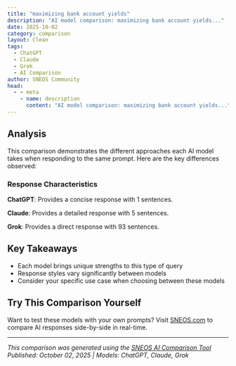 ```yaml
---
title: "maximizing bank account yields"
description: "AI model comparison: maximizing bank account yields..."
date: 2025-10-02
category: comparison
layout: Clean
tags:
  - ChatGPT
  - Claude
  - Grok
  - AI Comparison
author: SNEOS Community
head:
  - - meta
    - name: description
      content: "AI model comparison: maximizing bank account yields..."
---
```


<ChatComparison
  title="maximizing bank account yields"
  prompt="maximizing bank account yields"
  :responses='{"ChatGPT": "Maximizing bank account yields involves making strategic decisions regarding how and where to keep your money to earn the highest returns while managing risk and ensuring liquidity. Here are several methods to consider:\n\n### 1. **High-Yield Savings Accounts**\n - **Online Banks**: Often offer higher interest rates than traditional brick-and-mortar banks due to lower operating costs.\n - **Credit Unions**: Typically provide competitive rates and could be a good alternative.\n\n### 2. **Certificates of Deposit (CDs)**\n - **Fixed Rates**: Lock your money in for a set period in exchange for a higher yield.\n - **Laddering**: Spread out your investment across multiple CDs with varying maturities to access some funds while maximizing overall returns.\n\n### 3. **Money Market Accounts**\n - Generally offer higher interest rates than regular savings accounts while maintaining liquidity.\n\n### 4. **Investing in Other Assets**\n - **Stocks and Bonds**: Consider diversifying into stocks or bonds, which can provide higher returns than traditional savings accounts.\n - **Index Funds/ETFs**: Low-cost investment options that provide exposure to the stock market’s growth.\n\n### 5. **Consider Interest Rates and Inflation**\n - **Monitor Economic Trends**: Stay informed about interest rates set by the Federal Reserve and inflation rates, as they directly impact the yield you can get on savings accounts and CDs.\n\n### 6. **Automate Savings and Investments**\n - Set up automatic transfers to savings or investment accounts to consistently grow your funds without needing to think about it.\n\n### 7. **Take Advantage of Promotions**\n - Look for promotional rates offered by banks for new accounts and switch accounts if necessary to take advantage of these offers.\n\n### 8. **Rewards Checking Accounts**\n - Some checking accounts offer higher interest rates if you meet certain criteria, such as making a specific number of debit card transactions or setting up direct deposit.\n\n### 9. **Refinancing Existing Debt**\n - If you have high-interest debt, consider paying that down first, as the interest you save can often exceed what you could earn in interest.\n\n### 10. **Stay Informed and Adaptive**\n - Regularly review your financial situation and the products you&#x27;re using. Interest rates change, and new financial products come to the market, so staying informed allows you to adapt your strategy.\n\n### 11. **Use Tax-Advantaged Accounts**\n - **Retirement Accounts**: Contributing to 401(k)s or IRAs can provide tax benefits and potentially higher yields through investments.\n\n### 12. **Seek Professional Advice**\n - If managing your finances feels overwhelming, consider consulting a financial advisor who can help create a personalized strategy.\n\n### Conclusion\nMaximizing bank account yields is about finding the right balance between accessibility, safety, and return on investment. Regularly reviewing your options, staying informed about market conditions, and being proactive can help you maximize your yields effectively.", "Claude": "Here are the best strategies to maximize your bank account yields:\n\n## High-Yield Savings Accounts\n- **Online banks** typically offer 4-5%\u002B APY vs. 0.01-0.5% at traditional banks\n- **Top options**: Marcus, Ally, Capital One 360, Discover, American Express Personal Savings\n- Look for accounts with no minimum balance or monthly fees\n\n## Certificates of Deposit (CDs)\n- **Higher rates** than savings accounts (currently 4-5.5%)\n- **CD laddering**: Stagger maturity dates to maintain liquidity\n- **Consider credit unions** - often offer competitive rates\n\n## Money Market Accounts\n- **Competitive rates** similar to high-yield savings\n- **Check-writing privileges** and debit card access\n- May require higher minimum balances\n\n## Optimization Strategies\n\n### Rate Shopping\n- **Compare regularly** - rates change frequently\n- Use sites like Bankrate, NerdWallet, or DepositAccounts\n- **Credit unions** often beat bank rates\n\n### Account Structure\n- **Emergency fund**: High-yield savings for liquidity\n- **Short-term goals**: CDs or money market accounts\n- **Multiple accounts**: Spread funds across top-yielding institutions\n\n### Timing Considerations\n- **Monitor Fed rates** - yields tend to follow federal funds rate\n- **Act quickly** on promotional rates\n- **Avoid rate chasing** - factor in fees and convenience\n\n## Red Flags to Avoid\n- Accounts with monthly maintenance fees\n- Teaser rates that drop after introductory periods\n- Complex requirements to earn advertised rates\n\nWould you like specific recommendations based on your savings goals or timeline?", "Grok": "Maximizing bank account yields involves strategically choosing accounts and practices that offer the highest returns on your money while maintaining safety and accessibility. Here are some actionable steps and tips to help you maximize the yield on your bank accounts:\n\n---\n\n### 1. Understand the Types of Bank Accounts and Their Yields\nDifferent bank accounts offer varying interest rates and benefits. Focus on these:\n- **High-Yield Savings Accounts (HYSAs):**\n - These accounts typically offer higher interest rates than traditional savings accounts.\n - Online banks often provide the best rates (e.g., 4-5% APY as of 2023) since they have lower overhead costs compared to brick-and-mortar banks.\n - Examples: Ally Bank, Marcus by Goldman Sachs, SoFi, or Discover.\n- **Certificates of Deposit (CDs):**\n - CDs lock your money for a fixed term (e.g., 6 months to 5 years) and often offer higher rates than savings accounts.\n - Best for funds you don\u2019t need immediate access to. Look for no-penalty CDs for more flexibility.\n - Current rates (2023) for CDs can range from 4% to 5.5% APY depending on term length.\n- **Money Market Accounts (MMAs):**\n - These often combine features of savings and checking accounts, offering competitive interest rates (sometimes 4-5% APY) with limited check-writing or debit card access.\n - Rates may be tiered, meaning higher balances earn higher yields.\n- **Treasury Securities (via Treasury Direct or brokerage):**\n - While not a bank account, short-term Treasuries (e.g., 3-month or 6-month T-bills) can yield 5% or more (as of 2023) and are extremely safe, backed by the U.S. government.\n - Consider these as an alternative to bank accounts for funds you can park for a few months.\n\n---\n\n### 2. Shop Around for the Best Rates\n- **Compare APYs (Annual Percentage Yield):**\n - APY reflects the true return on your money, accounting for compounding interest. Even a small difference (e.g., 4% vs. 4.5%) can add up over time.\n - Use comparison tools like Bankrate.com, NerdWallet, or DepositAccounts.com to find the best rates.\n- **Consider Online Banks:**\n - Online banks often offer rates 10-20x higher than traditional banks due to lower operating costs.\n - Ensure the bank is FDIC-insured (up to $250,000 per depositor) for safety.\n- **Monitor Rate Trends:**\n - Interest rates fluctuate based on Federal Reserve policies. In a rising rate environment (like 2022-2023), shorter-term accounts or CDs let you reinvest at higher rates later.\n\n---\n\n### 3. Optimize for Compounding\n- **Choose Accounts with Frequent Compounding:**\n - Interest can compound daily, monthly, or quarterly. Daily compounding maximizes returns since earnings generate more earnings faster.\n- **Reinvest Interest:**\n - Avoid withdrawing interest payments; let them compound to grow your balance over time.\n\n---\n\n### 4. Leverage Sign-Up Bonuses and Promotions\n- Many banks offer bonuses for opening new accounts or meeting deposit requirements (e.g., $100-$500 for depositing $10,000\u002B within 90 days).\n- Read the fine print for minimum balance requirements or direct deposit conditions to qualify.\n- Be aware of potential fees that could offset bonuses.\n\n---\n\n### 5. Manage Minimum Balance and Fee Requirements\n- High-yield accounts may require a minimum balance to earn the best rate or avoid fees.\n- Keep only the necessary amount in low- or no-interest checking accounts for daily expenses, and park the rest in high-yield accounts.\n- Avoid accounts with maintenance fees that could erode your yield.\n\n---\n\n### 6. Use a Tiered or Ladder Strategy\n- **Tiered Balances for MMAs or Savings:**\n - Some accounts offer higher rates for larger balances. If possible, consolidate funds to hit higher APY tiers.\n- **CD Laddering:**\n - Spread your money across CDs with staggered maturity dates (e.g., 3-month, 6-month, 1-year). As each CD matures, reinvest at the current (potentially higher) rate.\n - This provides regular access to funds while capturing higher yields.\n\n---\n\n### 7. Diversify Across Accounts for Safety and Yield\n- **Spread Funds for FDIC Coverage:**\n - FDIC insurance covers up to $250,000 per depositor, per insured bank. If you have more than this, split funds across multiple banks to ensure full protection.\n- **Balance Liquidity and Yield:**\n - Keep some money in a high-yield savings account for emergencies (3-6 months of expenses) and invest the rest in CDs or Treasuries for higher returns.\n\n---\n\n### 8. Automate Savings and Transfers\n- Set up automatic transfers to high-yield accounts to ensure you\u2019re consistently saving and earning interest.\n- Use \u201Csweep\u201D features if offered by your bank to move excess funds from checking to a higher-yield account automatically.\n\n---\n\n### 9. Keep an Eye on Inflation\n- Ensure your bank account yield at least matches or exceeds inflation (e.g., 3-4% as of 2023) to preserve purchasing power.\n- If rates lag behind inflation, consider alternatives like I Bonds (adjustable for inflation, available via TreasuryDirect.gov) or short-term Treasuries.\n\n---\n\n### 10. Avoid Common Pitfalls\n- **Don\u2019t Chase Rates Blindly:**\n - Switching accounts frequently for slightly higher rates can be time-consuming and may trigger taxable events or penalties.\n- **Beware of Teaser Rates:**\n - Some banks offer high introductory rates that drop after a few months. Confirm the long-term APY before committing.\n- **Check Withdrawal Limits:**\n - High-yield savings accounts may limit monthly withdrawals (e.g., 6 per month). Plan accordingly to avoid fees.\n\n---\n\n### Example Yield Comparison (Hypothetical, Based on 2023 Rates)\nAssume you have $10,000 to deposit:\n- **Traditional Savings Account (0.5% APY):** Annual interest = $50\n- **High-Yield Savings Account (4.5% APY):** Annual interest = $450\n- **1-Year CD (5% APY):** Annual interest = $500\n- **6-Month Treasury Bill (5.3% APY):** Interest after 6 months = $265 (reinvestable)\n\nBy choosing a high-yield option, you can earn 9-10x more interest annually.\n\n---\n\n### Final Tips\n- Regularly review your accounts (e.g., every 6 months) to ensure you\u2019re getting competitive rates.\n- Consider working with a financial advisor if you have significant savings to optimize across bank accounts and other investments.\n- Stay informed about Federal Reserve rate decisions, as they directly impact bank yields.\n\nBy following these steps, you can maximize the yield on your bank accounts and make your money work harder for you. If you have specific goals (e.g., saving for a house) or amounts to invest, let me know, and I can tailor suggestions further!"}' 
  published-date="12:14"
/>

## Analysis

This comparison demonstrates the different approaches each AI model takes when responding to the same prompt. Here are the key differences observed:

### Response Characteristics

**ChatGPT**: Provides a concise response with 1 sentences. 

**Claude**: Provides a detailed response with 5 sentences. 

**Grok**: Provides a direct response with 93 sentences. 

## Key Takeaways

- Each model brings unique strengths to this type of query
- Response styles vary significantly between models
- Consider your specific use case when choosing between these models

## Try This Comparison Yourself

Want to test these models with your own prompts? Visit [SNEOS.com](https://sneos.com) to compare AI responses side-by-side in real-time.

---

*This comparison was generated using the [SNEOS AI Comparison Tool](https://sneos.com)*
*Published: October 02, 2025 | Models: ChatGPT, Claude, Grok*
